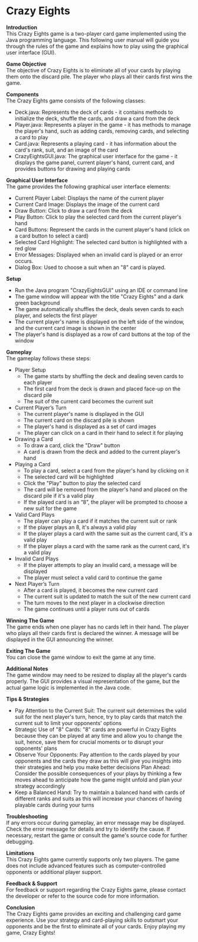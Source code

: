 # Crazy Eights

**Introduction**  
This Crazy Eights game is a two-player card game implemented using the Java programming language. This following user manual will guide you through the rules of the game and explains how to play using the graphical user interface (GUI). 

**Game Objective**  
The objective of Crazy Eights is to eliminate all of your cards by playing them onto the discard pile. The player who plays all their cards first wins the game.

**Components**  
The Crazy Eights game consists of the following classes:
- Deck.java: Represents the deck of cards - it contains methods to initialize the deck, shuffle the cards, and draw a card from the deck
- Player.java: Represents a player in the game - it has methods to manage the player's hand, such as adding cards, removing cards, and selecting a card to play
- Card.java: Represents a playing card - it has information about the card's rank, suit, and an image of the card
- CrazyEightsGUI.java: The graphical user interface for the game - it displays the game panel, current player's hand, current card, and provides buttons for drawing and playing cards

**Graphical User Interface**  
The game provides the following graphical user interface elements:
- Current Player Label: Displays the name of the current player
- Current Card Image: Displays the image of the current card
- Draw Button: Click to draw a card from the deck
- Play Button: Click to play the selected card from the current player's hand
- Card Buttons: Represent the cards in the current player's hand (click on a card button to select a card)
- Selected Card Highlight: The selected card button is highlighted with a red glow
- Error Messages: Displayed when an invalid card is played or an error occurs.
- Dialog Box: Used to choose a suit when an "8" card is played.

**Setup**
- Run the Java program "CrazyEightsGUI" using an IDE or command line
- The game window will appear with the title "Crazy Eights" and a dark green background
- The game automatically shuffles the deck, deals seven cards to each player, and selects the first player
- The current player's name is displayed on the left side of the window, and the current card image is shown in the center
- The player's hand is displayed as a row of card buttons at the top of the window

**Gameplay**  
The gameplay follows these steps:
- Player Setup
    - The game starts by shuffling the deck and dealing seven cards to each player
    - The first card from the deck is drawn and placed face-up on the discard pile
    - The suit of the current card becomes the current suit
- Current Player’s Turn
    - The current player's name is displayed in the GUI
    - The current card on the discard pile is shown
    - The player's hand is displayed as a set of card images
    - The player can click on a card in their hand to select it for playing
- Drawing a Card
    - To draw a card, click the "Draw" button
    - A card is drawn from the deck and added to the current player's hand
- Playing a Card
    - To play a card, select a card from the player's hand by clicking on it
    - The selected card will be highlighted
    - Click the "Play" button to play the selected card
    - The card will be removed from the player's hand and placed on the discard pile if it's a valid play
    - If the played card is an “8”, the player will be prompted to choose a new suit for the game
- Valid Card Plays
    - The player can play a card if it matches the current suit or rank
    - If the player plays an 8, it's always a valid play
    - If the player plays a card with the same suit as the current card, it's a valid play
    - If the player plays a card with the same rank as the current card, it's a valid play
- Invalid Card Plays
    - If the player attempts to play an invalid card, a message will be displayed
    - The player must select a valid card to continue the game
- Next Player’s Turn
    - After a card is played, it becomes the new current card
    - The current suit is updated to match the suit of the new current card
    - The turn moves to the next player in a clockwise direction
    - The game continues until a player runs out of cards

**Winning The Game**  
The game ends when one player has no cards left in their hand. The player who plays all their cards first is declared the winner. A message will be displayed in the GUI announcing the winner.

**Exiting The Game**  
You can close the game window to exit the game at any time.

**Additional Notes**  
The game window may need to be resized to display all the player's cards properly. The GUI provides a visual representation of the game, but the actual game logic is implemented in the Java code.

**Tips & Strategies**  
- Pay Attention to the Current Suit: The current suit determines the valid suit for the next player's turn, hence, try to play cards that match the current suit to limit your opponents' options
- Strategic Use of "8" Cards: "8" cards are powerful in Crazy Eights because they can be played at any time and allow you to change the suit, hence, save them for crucial moments or to disrupt your opponents' plans
- Observe Your Opponents: Pay attention to the cards played by your opponents and the cards they draw as this will give you insights into their strategies and help you make better decisions
Plan Ahead: Consider the possible consequences of your plays by thinking a few moves ahead to anticipate how the game might unfold and plan your strategy accordingly
- Keep a Balanced Hand: Try to maintain a balanced hand with cards of different ranks and suits as this will increase your chances of having playable cards during your turns

**Troubleshooting**  
If any errors occur during gameplay, an error message may be displayed. Check the error message for details and try to identify the cause. If necessary, restart the game or consult the game's source code for further debugging.

**Limitations**  
This Crazy Eights game currently supports only two players. The game does not include advanced features such as computer-controlled opponents or additional player support. 

**Feedback & Support**  
For feedback or support regarding the Crazy Eights game, please contact the developer or refer to the source code for more information.

**Conclusion**  
The Crazy Eights game provides an exciting and challenging card game experience. Use your strategy and card-playing skills to outsmart your opponents and be the first to eliminate all of your cards. Enjoy playing my game, Crazy Eights!
